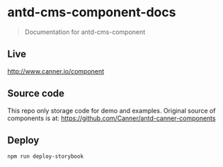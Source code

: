 # antd-cms-component-docs

> Documentation for antd-cms-component 

## Live

http://www.canner.io/component

## Source code

This repo only storage code for demo and examples. Original source of components is at: https://github.com/Canner/antd-canner-components

## Deploy

```
npm run deploy-storybook
```
